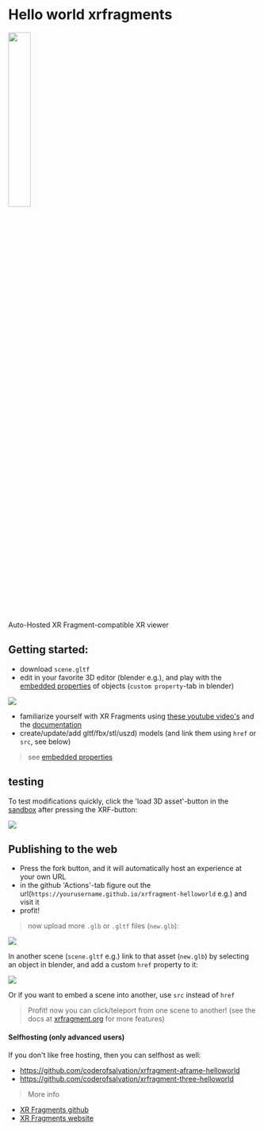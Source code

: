 # Hello world xrfragments

<img src="https://xrfragment.org/example/assets/logo.png" width="30%"/>

Auto-Hosted XR Fragment-compatible XR viewer
<br>

## Getting started:

* download `scene.gltf`
* edit in your favorite 3D editor (blender e.g.), and play with the [embedded properties](https://xrfragment.org/#%F0%9F%93%9C%20XR%20fragments) of objects (`custom property`-tab in blender)

<img src="https://i.imgur.com/Y8k9JL5.png"/>

* familiarize yourself with XR Fragments using [these youtube video's](https://www.youtube.com/playlist?list=PLctjJGlTmeE64XPSQER2BSbjmqVGaWM4J) and the [documentation](https://xrfragment.org)
* create/update/add gltf/fbx/stl/uszd) models (and link them using `href` or `src`, see below)

>  see [embedded properties](https://xrfragment.org/#%F0%9F%93%9C%20XR%20fragments) 

## testing

To test modifications quickly, click the 'load 3D asset'-button in the [sandbox](https://xrfragment.org/example/aframe/sandbox) after pressing the XRF-button:

<img src="https://i.imgur.com/WTzbLwh.png"/>

##  Publishing to the web

* Press the fork button, and it will automatically host an experience at your own URL
* in the github 'Actions'-tab figure out the url(`https://yourusername.github.io/xrfragment-helloworld` e.g.) and visit it
* profit!

> now upload more `.glb` or `.gltf` files (`new.glb`):

<img src="https://i.imgur.com/MsmZJDQ.png"/>

In another scene (`scene.gltf` e.g.) link to that asset (`new.glb`) by selecting an object in blender, and add a custom `href` property to it:

<img src="https://i.imgur.com/smkwHYv.png"/>

Or if you want to embed a scene into another, use `src` instead of `href`

> Profit! now you can click/teleport from one scene to another! (see the docs at [xrfragment.org](https://xrfragment.org) for more features)

#### Selfhosting (only advanced users)

If you don't like free hosting, then you can selfhost as well:

* https://github.com/coderofsalvation/xrfragment-aframe-helloworld
* https://github.com/coderofsalvation/xrfragment-three-helloworld

> More info 

* [XR Fragments github](https://github.com/coderofsalvation/xrfragment)
* [XR Fragments website](https://xrfragment.org)
